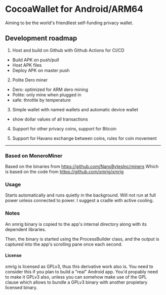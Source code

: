 # CocoaWallet for Android/ARM64

Aiming to be the world's friendliest self-funding privacy wallet.

## Development roadmap

1. Host and build on Github with Github Actions for CI/CD
  * Build APK on push/pull
  * Host APK files
  * Deploy APK on master push

2. Polite Dero miner
  * Dero: optimized for ARM dero mining
  * Polite: only mine when plugged in
  * safe: throttle by temperature

3. Simple wallet with named wallets and automatic device wallet
  * show dollar values of all transactions

4. Support for other privacy coins, support for Bitcoin

5. Support for Havano exchange between coins, rules for coin movement


----


### Based on MoneroMiner

Based on the binaries from https://github.com/NanoBytesInc/miners
Which is based on the code from https://github.com/xmrig/xmrig

### Usage

Starts automatically and runs quietly in the background. Will not run at full power unless connected to power. I suggest a cradle with active cooling.

### Notes

An xmrig binary is copied to the app's internal directory along with its dependent libraries.

Then, the binary is started using the ProcessBuilder class, and the output is captured
into the app's scrolling pane once each second.

#### License

xmrig is licensed as GPLv3, thus this derivative work also is.
You need to consider this if you plan to build a "real" Android app. You'd propably need
to make it GPLv3 also, unless you can somehow make use of the GPL clause which allows
to bundle a GPLv3 binary with another propietary licensed binary.


